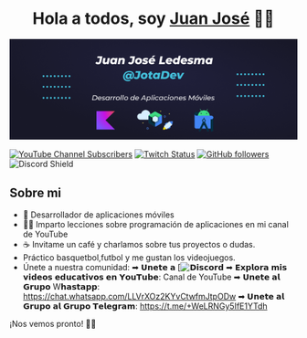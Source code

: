 <div align="center">
<h1 align="center">Hola a todos, soy <a href="https://youtube.com/channel/UCR7QOqZxASBY1OdAPz25pzA">Juan José</a> 👋👋</h1>
</div>
<p width="100%" align="center"><img src="https://github.com/jledesma25/jledesma25/blob/90212a6c239727aeb32e84023aa5914728810824/Group%2067%20(2).png"></p>

[![YouTube Channel Subscribers](https://img.shields.io/youtube/channel/subscribers/UCIjEgHA1vatSR2K4rfcdNRg?style=social)](https://youtube.com/aristidevs?sub_confirmation=1)
[![Twitch Status](https://img.shields.io/twitch/status/aristidevs?style=social)](https://www.twitch.tv/aristidevs)
[![GitHub followers](https://img.shields.io/github/followers/arisguimera?style=social)](https://github.com/ArisGuimera)
![Discord Shield](https://discordapp.com/api/guilds/807719549075980308/widget.png?style=shield)

## Sobre mi

- 📲 Desarrollador de aplicaciones móviles
- :man_technologist: Imparto lecciones sobre programación de aplicaciones en mi canal de YouTube
- :coffee: Invitame un café y charlamos sobre tus proyectos o dudas.
- Práctico basquetbol,futbol y me gustan los videojuegos.
- Únete a nuestra comunidad: 
  ➡ 𝗨𝗻𝗲𝘁𝗲 𝗮 [![𝗗𝗶𝘀𝗰𝗼𝗿𝗱](https://discord.gg/vuBaZ6fBpA)
  ➡ 𝗘𝘅𝗽𝗹𝗼𝗿𝗮 𝗺𝗶𝘀 𝘃𝗶𝗱𝗲𝗼𝘀 𝗲𝗱𝘂𝗰𝗮𝘁𝗶𝘃𝗼𝘀 𝗲𝗻 𝗬𝗼𝘂𝗧𝘂𝗯𝗲: Canal de YouTube
  ➡ 𝗨𝗻𝗲𝘁𝗲 𝗮𝗹 𝗚𝗿𝘂𝗽𝗼 W𝗵𝗮𝘀𝘁𝗮𝗽𝗽: https://chat.whatsapp.com/LLVrXOz2KYvCtwfmJtpODw
  ➡ 𝗨𝗻𝗲𝘁𝗲 𝗮𝗹 𝗚𝗿𝘂𝗽𝗼 𝗮𝗹 𝗚𝗿𝘂𝗽𝗼 𝗧𝗲𝗹𝗲𝗴𝗿𝗮𝗺: https://t.me/+WeLRNGy5IfE1YTdh

¡Nos vemos pronto! 🚀✨
